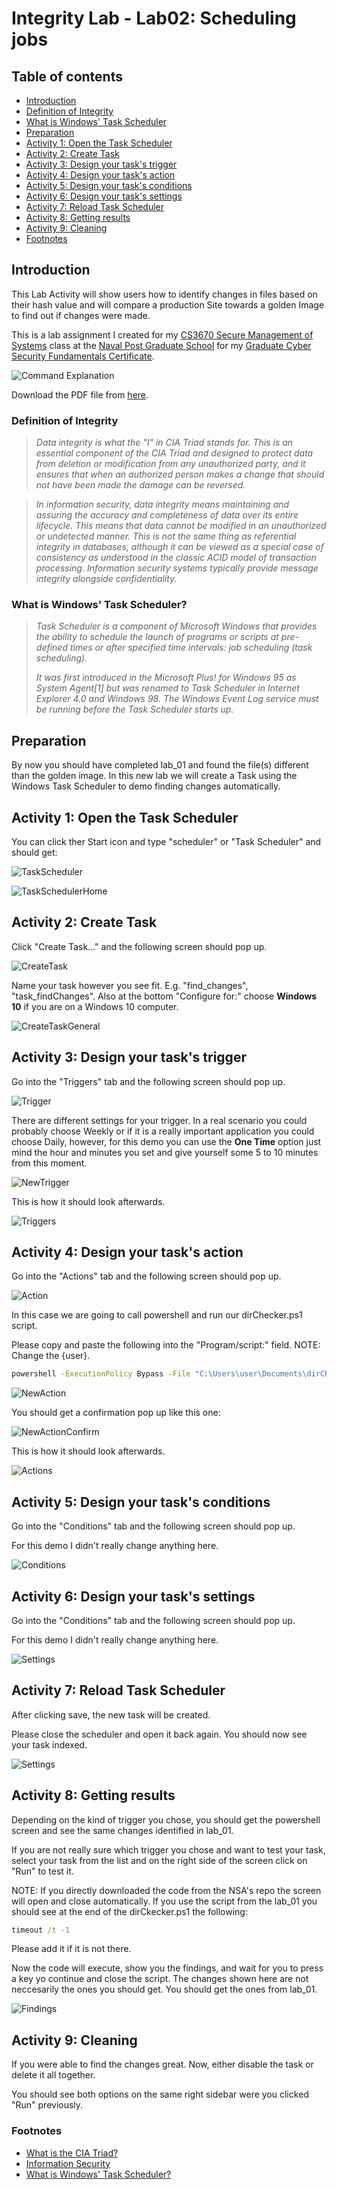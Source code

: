 # Integrity Lab - Lab02: Scheduling jobs

## Table of contents

- [Introduction](https://github.com/rbenitezpagan/labs_integrity/tree/master/labs/lab_02#introduction)
- [Definition of Integrity](https://github.com/rbenitezpagan/labs_integrity/tree/master/labs/lab_02#definition-of-integrity)
- [What is Windows' Task Scheduler](https://github.com/rbenitezpagan/labs_integrity/tree/master/labs/lab_02#what-is-windows-task-scheduler)
- [Preparation](https://github.com/rbenitezpagan/labs_integrity/tree/master/labs/lab_02#preparation)
- [Activity 1: Open the Task Scheduler](https://github.com/rbenitezpagan/labs_integrity/tree/master/labs/lab_02#activity-1-open-the-task-scheduler)
- [Activity 2: Create Task](https://github.com/rbenitezpagan/labs_integrity/tree/master/labs/lab_02#activity-2-create-task)
- [Activity 3: Design your task's trigger](https://github.com/rbenitezpagan/labs_integrity/tree/master/labs/lab_02#activity-3-design-your-tasks-trigger)
- [Activity 4: Design your task's action](https://github.com/rbenitezpagan/labs_integrity/tree/master/labs/lab_02#activity-4-design-your-tasks-action)
- [Activity 5: Design your task's conditions](https://github.com/rbenitezpagan/labs_integrity/tree/master/labs/lab_02#activity-5-design-your-tasks-conditions)
- [Activity 6: Design your task's settings](https://github.com/rbenitezpagan/labs_integrity/tree/master/labs/lab_02#activity-6-design-your-tasks-settings)
- [Activity 7: Reload Task Scheduler](https://github.com/rbenitezpagan/labs_integrity/tree/master/labs/lab_02#activity-7-reload-task-scheduler)
- [Activity 8: Getting results](https://github.com/rbenitezpagan/labs_integrity/tree/master/labs/lab_02#activity-8-getting-results)
- [Activity 9: Cleaning](https://github.com/rbenitezpagan/labs_integrity/tree/master/labs/lab_02#activity-9-cleaning)
- [Footnotes](https://github.com/rbenitezpagan/labs_integrity/tree/master/labs/lab_02#footnotes)

## Introduction

This Lab Activity will show users how to identify changes in files based on their hash value and will compare a production Site towards a golden Image to find out if changes were made.

This is a lab assignment I created for my [CS3670 Secure Management of Systems](https://nps.smartcatalogiq.com/en/Current/Academic-Catalog/Courses/CS/3000/CS3670) class at the [Naval Post Graduate School](https://www.nps.edu/) for my [Graduate Cyber Security Fundamentals Certificate](https://nps.edu/web/c3o/cybersecurity-fundamentals).

![Command Explanation](/files/images/lab02_thumbnail_small.PNG)

Download the PDF file from [here](/files/lab02.pdf).

### Definition of Integrity

> *Data integrity is what the "I" in CIA Triad stands for. This is an essential component of the CIA Triad and designed to protect data from deletion or modification from any unauthorized party, and it ensures that when an authorized person makes a change that should not have been made the damage can be reversed.*

> *In information security, data integrity means maintaining and assuring the accuracy and completeness of data over its entire lifecycle. This means that data cannot be modified in an unauthorized or undetected manner. This is not the same thing as referential integrity in databases, although it can be viewed as a special case of consistency as understood in the classic ACID model of transaction processing. Information security systems typically provide message integrity alongside confidentiality.*

### What is Windows' Task Scheduler?

> *Task Scheduler is a component of Microsoft Windows that provides the ability to schedule the launch of programs or scripts at pre-defined times or after specified time intervals: job scheduling (task scheduling).*
>
> *It was first introduced in the Microsoft Plus! for Windows 95 as System Agent[1] but was renamed to Task Scheduler in Internet Explorer 4.0 and Windows 98. The Windows Event Log service must be running before the Task Scheduler starts up.*

## Preparation

By now you should have completed lab_01 and found the file(s) different than the golden image. In this new lab we will create a Task using the Windows Task Scheduler to demo finding changes automatically.

## Activity 1: Open the Task Scheduler

You can click ther Start icon and type "scheduler" or "Task Scheduler" and should get:

![TaskScheduler](/labs/lab_02/os_windows/images/01_TaskSchedulerApp.png)

![TaskSchedulerHome](/labs/lab_02/os_windows/images/01A_TaskSchedulerHome.png)

## Activity 2: Create Task

Click "Create Task..." and the following screen should pop up.

![CreateTask](/labs/lab_02/os_windows/images/02_CreateTask.png)

Name your task however you see fit. E.g. "find_changes", "task_findChanges". Also at the bottom "Configure for:" choose **Windows 10** if you are on a Windows 10 computer.

![CreateTaskGeneral](/labs/lab_02/os_windows/images/02A_CreateTaskGeneral.png)

## Activity 3: Design your task's trigger

Go into the "Triggers" tab and the following screen should pop up.

![Trigger](/labs/lab_02/os_windows/images/03_Trigger.png)

There are different settings for your trigger. In a real scenario you could probably choose Weekly or if it is a really important application you could choose Daily, however, for this demo you can use the **One Time** option just mind the hour and minutes you set and give yourself some 5 to 10 minutes from this moment.

![NewTrigger](/labs/lab_02/os_windows/images/03A_NewTrigger.png)

This is how it should look afterwards.

![Triggers](/labs/lab_02/os_windows/images/03B_Triggers.png)

## Activity 4: Design your task's action

Go into the "Actions" tab and the following screen should pop up.

![Action](/labs/lab_02/os_windows/images/04_Action.png)

In this case we are going to call powershell and run our dirChecker.ps1 script.

Please copy and paste the following into the "Program/script:" field.
NOTE: Change the {user}.

```cmd
powershell -ExecutionPolicy Bypass -File "C:\Users\user\Documents\dirChecker.ps1" -knownGood "C:\Users\user\Documents\integrity_lab\www_release" -productionImage "C:\Users\user\Documents\integrity_lab\wwwroot"
```

![NewAction](/labs/lab_02/os_windows/images/04A_CreateAction.png)

You should get a confirmation pop up like this one:

![NewActionConfirm](/labs/lab_02/os_windows/images/04B_CreateActionArgs.png)

This is how it should look afterwards.

![Actions](/labs/lab_02/os_windows/images/04C_ActionCreated.png)

## Activity 5: Design your task's conditions

Go into the "Conditions" tab and the following screen should pop up.

For this demo I didn't really change anything here.

![Conditions](/labs/lab_02/os_windows/images/05_Conditions.png)

## Activity 6: Design your task's settings

Go into the "Conditions" tab and the following screen should pop up.

For this demo I didn't really change anything here.

![Settings](/labs/lab_02/os_windows/images/06_Settings.png)

## Activity 7: Reload Task Scheduler

After clicking save, the new task will be created.

Please close the scheduler and open it back again. You should now see your task indexed.

![Settings](/labs/lab_02/os_windows/images/07_ReloadTaskScheduler.png)

## Activity 8: Getting results

Depending on the kind of trigger you chose, you should get the powershell screen and see the same changes identified in lab_01.

If you are not really sure which trigger you chose and want to test your task, select your task from the list and on the right side of the screen click on "Run" to test it.

NOTE: If you directly downloaded the code from the NSA's repo the screen will open and close automatically. If you use the script from the lab_01 you should see at the end of the dirCkecker.ps1 the following:
```cmd
timeout /t -1
```
Please add it if it is not there.

Now the code will execute, show you the findings, and wait for you to press a key yo continue and close the script. The changes shown here are not neccesarily the ones you should get. You should get the ones from lab_01.

![Findings](/labs/lab_02/os_windows/images/08_Findings.png)

## Activity 9: Cleaning

If you were able to find the changes great. Now, either disable the task or delete it all together.

You should see both options on the same right sidebar were you clicked "Run" previously.

### Footnotes

- [What is the CIA Triad?](https://www.forcepoint.com/cyber-edu/cia-triad)
- [Information Security](https://en.wikipedia.org/wiki/Information_security#Integrity)
- [What is Windows' Task Scheduler?](https://en.wikipedia.org/wiki/Windows_Task_Scheduler)
